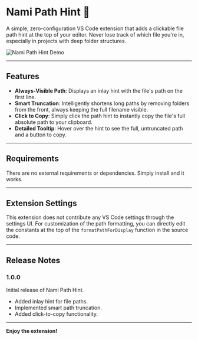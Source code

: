 # Nami Path Hint 📍

A simple, zero-configuration VS Code extension that adds a clickable file path hint at the top of your editor. Never lose track of which file you're in, especially in projects with deep folder structures.

![Nami Path Hint Demo](https://i.imgur.com/gI2F4d4.gif)

---

## Features

* **Always-Visible Path**: Displays an inlay hint with the file's path on the first line.
* **Smart Truncation**: Intelligently shortens long paths by removing folders from the front, always keeping the full filename visible.
* **Click to Copy**: Simply click the path hint to instantly copy the file's full absolute path to your clipboard.
* **Detailed Tooltip**: Hover over the hint to see the full, untruncated path and a button to copy.

---

## Requirements

There are no external requirements or dependencies. Simply install and it works.

---

## Extension Settings

This extension does not contribute any VS Code settings through the settings UI. For customization of the path formatting, you can directly edit the constants at the top of the `formatPathForDisplay` function in the source code.

---

## Release Notes

### 1.0.0

Initial release of Nami Path Hint.
* Added inlay hint for file paths.
* Implemented smart path truncation.
* Added click-to-copy functionality.

---

**Enjoy the extension!**